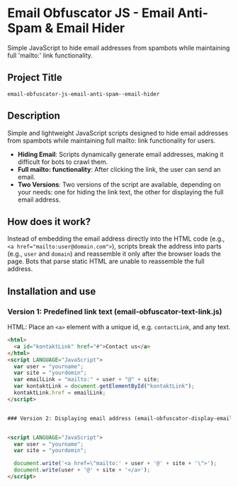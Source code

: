 # Email Obfuscator JS - Email Anti-Spam & Email Hider

Simple JavaScript to hide email addresses from spambots while maintaining full 'mailto:' link functionality.

## Project Title

`email-obfuscator-js-email-anti-spam--email-hider`

## Description

Simple and lightweight JavaScript scripts designed to hide email addresses from spambots while maintaining full mailto: link functionality for users.

- **Hiding Email**: Scripts dynamically generate email addresses, making it difficult for bots to crawl them.
- **Full mailto: functionality**: After clicking the link, the user can send an email.
- **Two Versions**: Two versions of the script are available, depending on your needs: one for hiding the link text, the other for displaying the full email address.

## How does it work?

Instead of embedding the email address directly into the HTML code (e.g., `<a href="mailto:user@domain.com">`), scripts break the address into parts (e.g., `user` and `domain`) and reassemble it only after the browser loads the page. Bots that parse static HTML are unable to reassemble the full address.

## Installation and use

### Version 1: Predefined link text (email-obfuscator-text-link.js)

HTML: Place an `<a>` element with a unique id, e.g. `contactLink`, and any text.

```html
<html>
  <a id="kontaktLink" href="#">Contact us</a>
</html>
<script LANGUAGE="JavaScript">
  var user = "yourname"; 
  var site = "yourdomin"; 
  var emailLink = "mailto:" + user + "@" + site;
  var kontaktLink = document.getElementById("kontaktLink");
  kontaktLink.href = emailLink;
</script>


### Version 2: Displaying email address (email-obfuscator-display-email.js)


<script LANGUAGE="JavaScript">
  var user = "yourname"; 
  var site = "yourdomin"; 

  document.write('<a href=\"mailto:' + user + '@' + site + '\">');
  document.write(user + '@' + site + '</a>');
</script>
